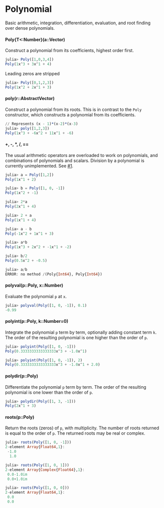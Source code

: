# Polynomial

Basic arithmetic, integration, differentiation, evaluation, and root finding over dense polynomials.

#### Poly{T<:Number}(a::Vector)
Construct a polynomial from its coefficients, highest order first.

```julia
julia> Poly([1,0,3,4])
Poly(1x^3 + 3x^1 + 4)
```

Leading zeros are stripped

```julia
julia> Poly([0,1,2,3])
Poly(1x^2 + 2x^1 + 3)
```

#### poly(r::AbstractVector)
Construct a polynomial from its roots. This is in contrast to the `Poly` constructor, which constructs a polynomial from its coefficients.

```julia
// Represents (x - 1)*(x-2)*(x-3)
julia> poly([1,2,3])
Poly(1x^3 + -6x^2 + 11x^1 + -6)
```

#### +, -, *, /, ==

The usual arithmetic operators are overloaded to work on polynomials, and combinations of polynomials and scalars. Division by a polynomial is currently unimplemented. See [#1](https://github.com/vtjnash/Polynomial.jl/issues/1).

```julia
julia> a = Poly([1,2])
Poly(1x^1 + 2)

julia> b = Poly([1, 0, -1])
Poly(1x^2 + -1)

julia> 2*a
Poly(2x^1 + 4)

julia> 2 + a
Poly(1x^1 + 4)

julia> a - b
Poly(-1x^2 + 1x^1 + 3)

julia> a*b
Poly(1x^3 + 2x^2 + -1x^1 + -2)

julia> b/2
Poly(0.5x^2 + -0.5)

julia> a/b
ERROR: no method /(Poly{Int64}, Poly{Int64})
```

#### polyval(p::Poly, x::Number)
Evaluate the polynomial `p` at `x`.

```julia
julia> polyval(Poly([1, 0, -1]), 0.1)
-0.99
```

#### polyint(p::Poly, k::Number=0)
Integrate the polynomial `p` term by term, optionally adding constant term `k`. The order of the resulting polynomial is one higher than the order of `p`.

```julia
julia> polyint(Poly([1, 0, -1]))
Poly(0.3333333333333333x^3 + -1.0x^1)

julia> polyint(Poly([1, 0, -1]), 2)
Poly(0.3333333333333333x^3 + -1.0x^1 + 2.0)
```

#### polydir(p::Poly)
Differentiate the polynomial `p` term by term. The order of the resulting polynomial is one lower than the order of `p`.

```julia
julia> polydir(Poly([1, 3, -1]))
Poly(2x^1 + 3)
```

#### roots(p::Poly)
Return the roots (zeros) of `p`, with multiplicity. The number of roots returned is equal to the order of `p`. The returned roots may be real or complex.

```julia
julia> roots(Poly([1, 0, -1]))
2-element Array{Float64,1}:
 -1.0
  1.0

julia> roots(Poly([1, 0, 1]))
2-element Array{Complex{Float64},1}:
 0.0-1.0im
 0.0+1.0im

julia> roots(Poly([1, 0, 0]))
2-element Array{Float64,1}:
 0.0
 0.0
```

